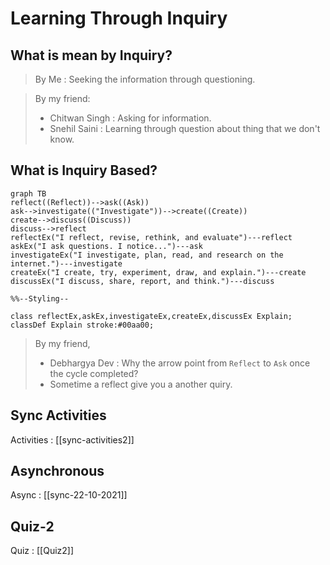 # Learning Through Inquiry
## What is mean by Inquiry?

> By Me :
> Seeking the information through questioning.

> By my friend:
> - Chitwan Singh : Asking for information.
> - Snehil Saini : Learning through question about thing that we don't know.

## What is Inquiry Based?

```mermaid
graph TB
reflect((Reflect))-->ask((Ask))
ask-->investigate(("Investigate"))-->create((Create))
create-->discuss((Discuss))
discuss-->reflect
reflectEx("I reflect, revise, rethink, and evaluate")---reflect
askEx("I ask questions. I notice...")---ask
investigateEx("I investigate, plan, read, and research on the internet.")---investigate
createEx("I create, try, experiment, draw, and explain.")---create
discussEx("I discuss, share, report, and think.")---discuss

%%--Styling--

class reflectEx,askEx,investigateEx,createEx,discussEx Explain;
classDef Explain stroke:#00aa00;
```

> By my friend,  
> - Debhargya Dev :  Why the arrow point from `Reflect` to `Ask` once the cycle completed?
> - Sometime a reflect give you a another quiry.


## Sync Activities

Activities : [[sync-activities2]]

## Asynchronous
Async : [[sync-22-10-2021]]

## Quiz-2
Quiz : [[Quiz2]]
